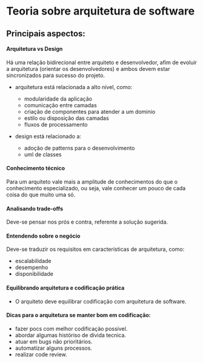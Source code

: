 # Teoria sobre arquitetura de software

## Principais aspectos:

#### Arquitetura vs Design
Há uma relação bidirecional entre arquiteto e desenvolvedor, afim de evoluir a arquitetura (orientar os desenvolvedores) e ambos devem estar sincronizados para sucesso do projeto.
- arquitetura está relacionada a alto nível, como:
  -  modularidade da aplicação
  -  comunicação entre camadas
  -  criação de componentes para atender a um dominio
  -  estilo ou disposição das camadas
  -  fluxos de processamento

- design está relacionado a:
  - adoção de patterns para o desenvolvimento
  - uml de classes 

#### Conhecimento técnico
Para um arquiteto vale mais a amplitude de conhecimentos do que o conhecimento especializado, ou seja, vale conhecer um pouco de cada coisa do que muito uma só.

#### Analisando trade-offs
Deve-se pensar nos prós e contra, referente a solução sugerida.

#### Entendendo sobre o negócio
Deve-se traduzir os requisitos em características de arquitetura, como:
 - escalabilidade
 - desempenho
 - disponibilidade

#### Equilibrando arquitetura e codificação prática
- O arquiteto deve equilibrar codificação com arquitetura de software.

#### Dicas para o arquitetura se manter bom em codificação:
- fazer pocs com melhor codificação possível.
- abordar algumas históriso de dívida tecnica.
- atuar em bugs não prioritários.
- automatizar alguns processos.
- realizar code review.

